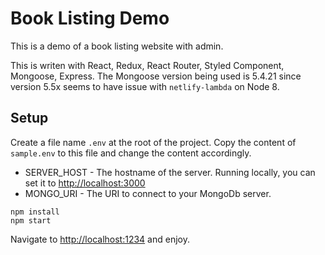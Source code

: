 # Book Listing Demo

This is a demo of a book listing website with admin.

This is writen with React, Redux, React Router, Styled Component, Mongoose, Express. The Mongoose version being used is 5.4.21 since version 5.5x seems to have issue with `netlify-lambda` on Node 8.

## Setup

Create a file name `.env` at the root of the project. Copy the content of `sample.env` to this file and change the content accordingly.

- SERVER_HOST - The hostname of the server. Running locally, you can set it to [http://localhost:3000](http://localhost:3000)
- MONGO_URI - The URI to connect to your MongoDb server.

```
npm install
npm start
```

Navigate to [http://localhost:1234](http://localhost:1234) and enjoy.